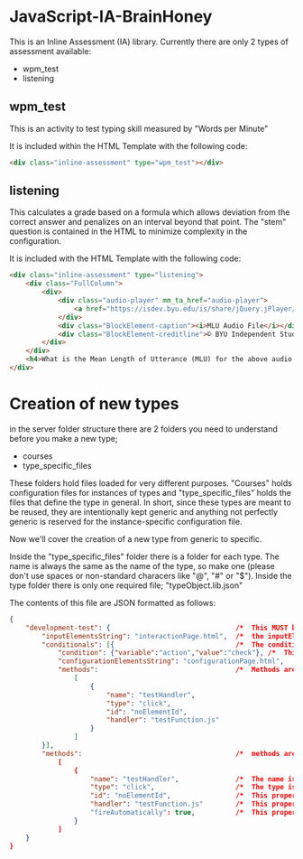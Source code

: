 JavaScript-IA-BrainHoney
=========================

This is an Inline Assessment (IA) library. Currently there are only 2 types of assessment available:
* wpm_test
* listening



wpm_test
--------
This is an activity to test typing skill measured by "Words per Minute"

It is included within the HTML Template with the following code:

```HTML
<div class="inline-assessment" type="wpm_test"></div>
```
listening
---------
This calculates a grade based on a formula which allows deviation from the correct answer and penalizes on an interval beyond that point. The "stem" question is contained in the HTML to minimize complexity in the configuration.

It is included with the HTML Template with the following code:

```HTML
<div class="inline-assessment" type="listening">
	<div class="FullColumn">
		<div>
			<div class="audio-player" mm_ta_href="audio-player">
				<a href="https://isdev.byu.edu/is/share/jQuery.jPlayer/Uchtdorf1.mp3">"You Are My Hands" 2010 April General Conference - President Dieter F Uchtdorf</a>
			</div>
			<div class="BlockElement-caption"><i>MLU Audio File</i></div>
			<div class="BlockElement-creditline">© BYU Independent Study</div>
		</div>
	</div>
	<h4>What is the Mean Length of Utterance (MLU) for the above audio file?</h4>
</div>
```
Creation of new types
=========================
in the server folder structure there are 2 folders you need to understand before you make a new type;
* courses
* type_specific_files

These folders hold files loaded for very different purposes. "Courses" holds configuration files for instances of types and "type_specific_files" holds the files that define the type in general. In short, since these types are meant to be reused, they are intentionally kept generic and anything not perfectly generic is reserved for the instance-specific configuration file.

Now we'll cover the creation of a new type from generic to specific.

Inside the "type_specific_files" folder there is a folder for each type. The name is always the same as the name of the type, so make one (please don't use spaces or non-standard characers like "@", "#" or "$"). Inside the type folder there is only one required file; "typeObject.lib.json"

The contents of this file are JSON formatted as follows:
```JSON
{
	"development-test": {								/*	This MUST be the type name (the same as the folder which contains it)	*/
		"inputElementsString": "interactionPage.html",	/*	the inputElementsString is the HTML added to the page to provide the user elements with which to interact	*/
		"conditionals": [{								/*	The conditional section contains objects added to the main trunk under indicated conditions (variables passed to the portal)	*/
			"condition": {"variable":"action","value":"check"},	/*	This is an example condition that sends the configuration HTML property only when the "action" is "check"	*/
			"configurationElementsString": "configurationPage.html",	/*	this specifies the file which contains the HTML to load into this property	*/
			"methods": 									/*	Methods are described in detail in the main trunk section	*/
				[
					{
						"name": "testHandler",
						"type": "click",
						"id": "noElementId",
						"handler": "testFunction.js"
					}
				]
		}],
		"methods":										/*	methods are functions. Do not put more than one function into this property. The function is usually a hander, but can also be called outside of an event when necessary.	*/ 
			[
				{
					"name": "testHandler",				/*	The name is not specifically important, but giving it a helpful name will simplify debug if something goes wrong.	*/
					"type": "click",					/*	The type is used to define what event type to attach the handler to (This property is required, even if the function is not used as an event handler)	*/
					"id": "noElementId",				/*	This property is semi-optional. It can be "id", "tag" or "class" and is used to attach the handler to the element upon which the event will fire.	*/
					"handler": "testFunction.js"		/*	This property is required. It is either the function in text or the file name which contains the function.	*/
					"fireAutomatically": true,			/*	This property is optional. If you want the function to be executed as soon as the elements are on the page, then add it and set it to 'true'. This is the only way to get code to execute at that time.	*/
				}
			]
	}
}
```
